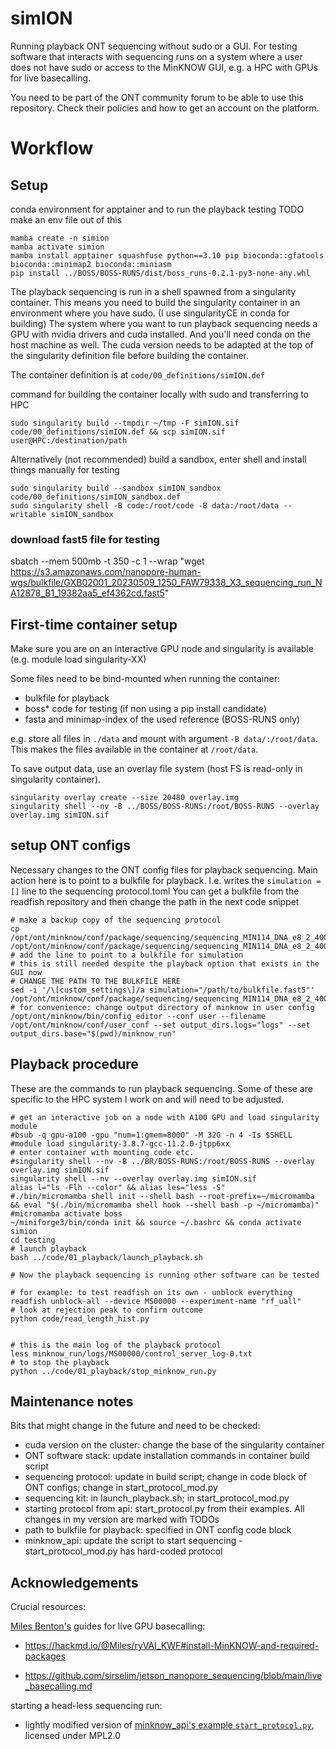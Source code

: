 # simION

Running playback ONT sequencing without sudo or a GUI. 
For testing software that interacts with sequencing runs on a system where a user does not have sudo or access to the MinKNOW GUI,
e.g. a HPC with GPUs for live basecalling.

You need to be part of the ONT community forum to be able to use this repository. Check their policies and how to get an account on the platform.


# Workflow

## Setup

conda environment for apptainer and to run the playback testing TODO make an env file out of this

```shell
mamba create -n simion
mamba activate simion
mamba install apptainer squashfuse python==3.10 pip bioconda::gfatools bioconda::minimap2 bioconda::miniasm
pip install ../BOSS/BOSS-RUNS/dist/boss_runs-0.2.1-py3-none-any.whl
```


The playback sequencing is run in a shell spawned from a singularity container.
This means you need to build the singularity container in an environment where you have sudo. 
(I use singularityCE in conda for building)
The system where you want to run playback sequencing needs a GPU with nvidia drivers and cuda installed. And you'll need conda on the host machine as well.
The cuda version needs to be adapted at the top of the singularity definition file before building the container.

The container definition is at `code/00_definitions/simION.def`

command for building the container locally with sudo and transferring to HPC

```shell
sudo singularity build --tmpdir ~/tmp -F simION.sif code/00_definitions/simION.def && scp simION.sif user@HPC:/destination/path
```

Alternatively (not recommended) build a sandbox, enter shell and install things manually for testing

```shell
sudo singularity build --sandbox simION_sandbox code/00_definitions/simION_sandbox.def
sudo singularity shell -B code:/root/code -B data:/root/data --writable simION_sandbox
```

### download fast5 file for testing
sbatch --mem 500mb -t 350 -c 1 --wrap "wget https://s3.amazonaws.com/nanopore-human-wgs/bulkfile/GXB02001_20230509_1250_FAW79338_X3_sequencing_run_NA12878_B1_19382aa5_ef4362cd.fast5"


## First-time container setup


Make sure you are on an interactive GPU node and singularity is available (e.g. module load singularity-XX) 

Some files need to be bind-mounted when running the container:

- bulkfile for playback
- boss* code for testing (if non using a pip install candidate)
- fasta and minimap-index of the used reference (BOSS-RUNS only)

e.g. store all files in `./data` and mount with argument `-B data/:/root/data`. 
This makes the files available in the container at `/root/data`.

To save output data, use an overlay file system (host FS is read-only in singularity container). 


```shell
singularity overlay create --size 20480 overlay.img
singularity shell --nv -B ../BOSS/BOSS-RUNS:/root/BOSS-RUNS --overlay overlay.img simION.sif
```



## setup ONT configs

Necessary changes to the ONT config files for playback sequencing. Main action here is to point to a bulkfile for playback. 
I.e. writes the `simulation = []` line to the sequencing protocol.toml
You can get a bulkfile from the readfish repository and then change the path in the next code snippet

```shell
# make a backup copy of the sequencing protocol
cp /opt/ont/minknow/conf/package/sequencing/sequencing_MIN114_DNA_e8_2_400K.toml /opt/ont/minknow/conf/package/sequencing/sequencing_MIN114_DNA_e8_2_400K.toml.bkp
# add the line to point to a bulkfile for simulation 
# this is still needed despite the playback option that exists in the GUI now
# CHANGE THE PATH TO THE BULKFILE HERE
sed -i '/\[custom_settings\]/a simulation="/path/to/bulkfile.fast5"' /opt/ont/minknow/conf/package/sequencing/sequencing_MIN114_DNA_e8_2_400K.toml
# for convenience: change output directory of minknow in user config
/opt/ont/minknow/bin/config_editor --conf user --filename /opt/ont/minknow/conf/user_conf --set output_dirs.logs="logs" --set output_dirs.base="$(pwd)/minknow_run"
```



## Playback procedure

 These are the commands to run playback sequencing. Some of these are specific to the HPC system I work on and will need to be adjusted.  

```shell
# get an interactive job on a node with A100 GPU and load singularity module
#bsub -q gpu-a100 -gpu "num=1:gmem=8000" -M 32G -n 4 -Is $SHELL
#module load singularity-3.8.7-gcc-11.2.0-jtpp6xx
# enter container with mounting code etc.
#singularity shell --nv -B ../BR/BOSS-RUNS:/root/BOSS-RUNS --overlay overlay.img simION.sif
singularity shell --nv --overlay overlay.img simION.sif
alias l="ls -Flh --color" && alias les="less -S"
#./bin/micromamba shell init --shell bash --root-prefix=~/micromamba && eval "$(./bin/micromamba shell hook --shell bash -p ~/micromamba)" 
#micromamba activate boss
~/miniforge3/bin/conda init && source ~/.bashrc && conda activate simion
cd testing
# launch playback
bash ../code/01_playback/launch_playback.sh   

# Now the playback sequencing is running other software can be tested

# for example: to test readfish on its own - unblock everything 
readfish unblock-all --device MS00000 --experiment-name "rf_uall"
# look at rejection peak to confirm outcome
python code/read_length_hist.py


# this is the main log of the playback protocol
less minknow_run/logs/MS00000/control_server_log-0.txt
# to stop the playback 
python ../code/01_playback/stop_minknow_run.py
```





## Maintenance notes

Bits that might change in the future and need to be checked:
- cuda version on the cluster: change the base of the singularity container
- ONT software stack: update installation commands in container build script
- sequencing protocol: update in build script; change in code block of ONT configs; change in start_protocol_mod.py
- sequencing kit: in launch_playback.sh; in start_protocol_mod.py
- starting protocol from api: start_protocol.py from their examples. All changes in my version are marked with TODOs 
- path to bulkfile for playback: specified in ONT config code block
- minknow_api: update the script to start sequencing - start_protocol_mod.py has hard-coded protocol


## Acknowledgements

Crucial resources: 

[Miles Benton's](https://github.com/sirselim) guides for live GPU basecalling:

* https://hackmd.io/@Miles/ryVAI_KWF#install-MinKNOW-and-required-packages

* https://github.com/sirselim/jetson_nanopore_sequencing/blob/main/live_basecalling.md

starting a head-less sequencing run:

- lightly modified version of [minknow_api's example `start_protocol.py`](https://github.com/nanoporetech/minknow_api/blob/9302ac463827fc492e6d5fa80c29f56707ca7984/python/minknow_api/examples/start_protocol.py), licensed under MPL2.0



